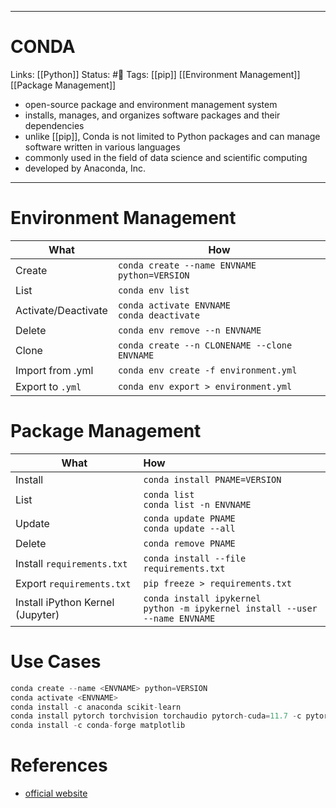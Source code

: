 ___
# CONDA
Links: [[Python]]
Status: #🌳 
Tags: [[pip]] [[Environment Management]] [[Package Management]]

<!--- Created on: 2023.08.19, 18:49 --->

- open-source package and environment management system
- installs, manages, and organizes software packages and their dependencies
- unlike [[pip]], Conda is not limited to Python packages and can manage software written in various languages
- commonly used in the field of data science and scientific computing
- developed by Anaconda, Inc.
___

# Environment Management
| What                | How                                                |
| ------------------- | -------------------------------------------------- |
| Create              | `conda create --name ENVNAME python=VERSION`       |
| List                | `conda env list`                                   |
| Activate/Deactivate | `conda activate ENVNAME` <br /> `conda deactivate` |
| Delete              | `conda env remove --n ENVNAME`                     |
| Clone               | `conda create --n CLONENAME --clone ENVNAME`       |
| Import from .yml    | `conda env create -f environment.yml`                |
| Export to ``.yml``  | `conda env export > environment.yml`               |

# Package Management

| What                         | How                                                                        |
| ---------------------------- |:-------------------------------------------------------------------------- |
| Install                      | `conda install PNAME=VERSION`                                              |
| List                         | `conda list` <br /> `conda list -n ENVNAME`                                |
| Update                       | `conda update PNAME` <br /> `conda update --all`                           |
| Delete                       | `conda remove PNAME`                                                       |
| Install `requirements.txt` | `conda install --file requirements.txt`                                    |
| Export `requirements.txt`                             | `pip freeze > requirements.txt`                                                                            |
| Install iPython Kernel (Jupyter)              | `conda install ipykernel` <br /> `python -m ipykernel install --user --name ENVNAME` |

# Use Cases
``` python
conda create --name <ENVNAME> python=VERSION
conda activate <ENVNAME>
conda install -c anaconda scikit-learn
conda install pytorch torchvision torchaudio pytorch-cuda=11.7 -c pytorch -c nvidia
conda install -c conda-forge matplotlib
```



# References
- [official website](https://docs.conda.io/projects/conda/en/latest/user-guide/install/index.html)